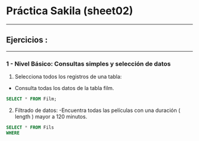 # Práctica Sakila (sheet02)

---

## Ejercicios :

---

### 1 - Nivel Básico: Consultas simples y selección de datos

1. Selecciona todos los registros de una tabla:

- Consulta todas los datos de la tabla film.

```SQL
SELECT * FROM Film;
```

2. Filtrado de datos:
   -Encuentra todas las películas con una duración ( length ) mayor a 120
   minutos.

```SQL
SELECT * FROM Fils
WHERE
```
